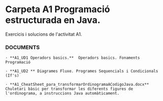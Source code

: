 # Carpeta A1 Programació estructurada en Java.

Exercicis i solucions de l'activitat A1.

### DOCUMENTS

    · **A1_UD1 Operadors basics.**  Operadors basics. Fonaments Programació

    · **A1_UD2 ** Diagrames Fluxe. Programes Sequencials i Condicionals (If's)

    · **A1_CheatSheet_para_transformarOrdinogramaACodigoJava.docx** Chuletari bàsic per transformar les diferents figures de l'ordinograma, a instruccions Java automàticament.


